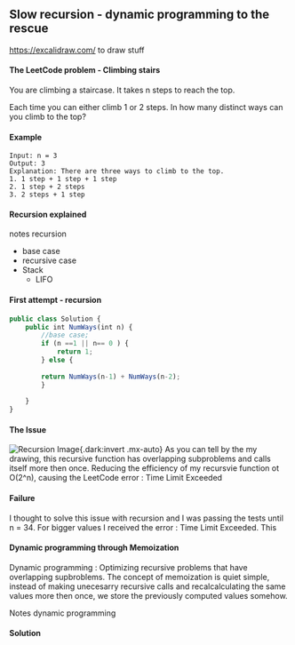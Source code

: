 ## Slow recursion - dynamic programming to the rescue

https://excalidraw.com/ to draw stuff

#### The LeetCode problem - Climbing stairs

You are climbing a staircase. It takes n steps to reach the top.

Each time you can either climb 1 or 2 steps. In how many distinct ways can you climb to the top?

#### Example
```
Input: n = 3
Output: 3
Explanation: There are three ways to climb to the top.
1. 1 step + 1 step + 1 step
2. 1 step + 2 steps
3. 2 steps + 1 step
```

#### Recursion explained

notes recursion
- base case
- recursive case
- Stack
    - LIFO 
#### First attempt - recursion

```ts
public class Solution {
    public int NumWays(int n) {
        //base case;
        if (n ==1 || n== 0 ) {
            return 1;
        } else {
            
        return NumWays(n-1) + NumWays(n-2);
        }
        
    }
}
```

#### The Issue

![Recursion Image](/Recursion-problem.svg){.dark:invert .mx-auto}
As you can tell by the my drawing, this recursive function has overlapping subproblems and calls itself more then once.
Reducing the efficiency of my recursvie function ot O(2^n), causing the LeetCode error : Time Limit Exceeded

#### Failure

I thought to solve this issue with recursion and I was passing the tests until n = 34.
For bigger values I received the error : Time Limit Exceeded. This 


#### Dynamic programming through Memoization

Dynamic programming : Optimizing recursive problems that have overlapping supbroblems.
The concept of memoization is quiet simple, instead of making unecesarry recursive calls and recalcalculating the same values more then once, we store the previously computed values somehow.


Notes dynamic programming

#### Solution